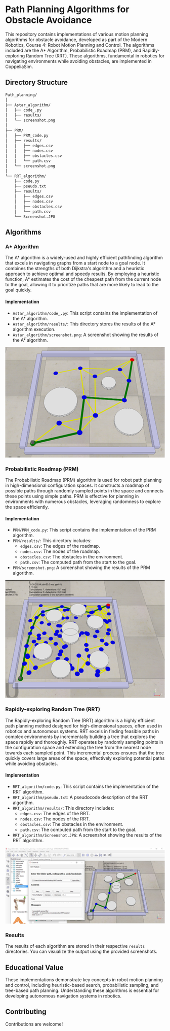 # Path Planning Algorithms for Obstacle Avoidance

This repository contains implementations of various motion planning algorithms for obstacle avoidance, developed as part of the Modern Robotics, Course 4: Robot Motion Planning and Control. The algorithms included are the A* Algorithm, Probabilistic Roadmap (PRM), and Rapidly-exploring Random Tree (RRT). These algorithms, fundamental in robotics for navigating environments while avoiding obstacles, are implemented in CoppeliaSim.

## Directory Structure

```
Path_planning/
│
├── Astar_algorithm/
│   ├── code_.py
│   ├── results/
│   └── screenshot.png
│
├── PRM/
│   ├── PRM_code.py
│   ├── results/
│   │   ├── edges.csv
│   │   ├── nodes.csv
│   │   ├── obstacles.csv
│   │   └── path.csv
│   └── screenshot.png
│
└── RRT_algorithm/
    ├── code.py
    ├── pseudo.txt
    ├── results/
    │   ├── edges.csv
    │   ├── nodes.csv
    │   ├── obstacles.csv
    │   └── path.csv
    └── Screenshot.JPG
```

## Algorithms

### A* Algorithm

The A* algorithm is a widely-used and highly efficient pathfinding algorithm that excels in navigating graphs from a start node to a goal node. It combines the strengths of both Dijkstra's algorithm and a heuristic approach to achieve optimal and speedy results. By employing a heuristic function, A* estimates the cost of the cheapest path from the current node to the goal, allowing it to prioritize paths that are more likely to lead to the goal quickly.

#### Implementation
- `Astar_algorithm/code_.py`: This script contains the implementation of the A* algorithm.
- `Astar_algorithm/results/`: This directory stores the results of the A* algorithm execution.
- `Astar_algorithm/screenshot.png`: A screenshot showing the results of the A* algorithm.

![A* Algorithm Results](Astar_algorithm/screenshot.png)

### Probabilistic Roadmap (PRM)

The Probabilistic Roadmap (PRM) algorithm is used for robot path planning in high-dimensional configuration spaces. It constructs a roadmap of possible paths through randomly sampled points in the space and connects these points using simple paths. PRM is effective for planning in environments with numerous obstacles, leveraging randomness to explore the space efficiently.

#### Implementation
- `PRM/PRM_code.py`: This script contains the implementation of the PRM algorithm.
- `PRM/results/`: This directory includes:
  - `edges.csv`: The edges of the roadmap.
  - `nodes.csv`: The nodes of the roadmap.
  - `obstacles.csv`: The obstacles in the environment.
  - `path.csv`: The computed path from the start to the goal.
- `PRM/screenshot.png`: A screenshot showing the results of the PRM algorithm.

![PRM Algorithm Results](PRM/screenshot.png)

### Rapidly-exploring Random Tree (RRT)

The Rapidly-exploring Random Tree (RRT) algorithm is a highly efficient path planning method designed for high-dimensional spaces, often used in robotics and autonomous systems. RRT excels in finding feasible paths in complex environments by incrementally building a tree that explores the space rapidly and thoroughly. RRT operates by randomly sampling points in the configuration space and extending the tree from the nearest node towards each sampled point. This incremental process ensures that the tree quickly covers large areas of the space, effectively exploring potential paths while avoiding obstacles.

#### Implementation
- `RRT_algorithm/code.py`: This script contains the implementation of the RRT algorithm.
- `RRT_algorithm/pseudo.txt`: A pseudocode description of the RRT algorithm.
- `RRT_algorithm/results/`: This directory includes:
  - `edges.csv`: The edges of the RRT.
  - `nodes.csv`: The nodes of the RRT.
  - `obstacles.csv`: The obstacles in the environment.
  - `path.csv`: The computed path from the start to the goal.
- `RRT_algorithm/Screenshot.JPG`: A screenshot showing the results of the RRT algorithm.

![RRT Algorithm Results](RRT_algorithm/Screenshot.JPG)


### Results

The results of each algorithm are stored in their respective `results` directories. You can visualize the output using the provided screenshots.

## Educational Value

These implementations demonstrate key concepts in robot motion planning and control, including heuristic-based search, probabilistic sampling, and tree-based path planning. Understanding these algorithms is essential for developing autonomous navigation systems in robotics.

## Contributing

Contributions are welcome! 
